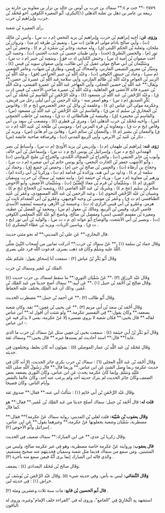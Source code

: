 ٢٥٧٩ -** خت م ٤:** سماك بن حرب بن أوس بن خالد بن نزار بن معاوية بن حارثة بن ربيعة بن عامر بن ذهل بن ثعلبة الذهلي (١)البكري، أَبُو المغيرة الكوفي. أخو مُحَمَّد بْن حرب، وإبراهيم بْن حرب.

رأى المغيرة بْن شعبة.

**ورَوَى عَن:** أخيه إبراهيم بْن حرب، وإبراهيم بْن يزيد النخعي (م د ت س) ، وأنس بْن مَالِك (ت) ، وأَبِي صالح باذام مولى أم هانئ (ت س) ، وتميم بْن طرفة (م مد) ، وثروان بْن ملحان، وثعلبة بْن الحكم الليثي (ق) ، وله صحبة، وجابر بْن سَمُرَة (ر م ٤) ، وجعفر بْن أَبي ثور (م) ، والحسن البَصْرِيّ (خت) ، وأَبِي ظبيان حصين بْن جندب الجنبي (ت) ، وحميد ابْن أخت صفوان بْن أمية (د س) ، وحنش الكناني (د ت فق) ، وسَعِيد بْن جبير (م د ت س) ، وسُلَيْمان بْن أَبي صالح مولى عقيل بْن أَبي طالب، وأَبِي صفوان سويد بْن قيس (٤) ، وسَيَّار بْن معرور التميمي المازني، والضحاك بْن قيس، وطارق بْن شهاب، وعامر الشعبي (م سي) ، وعباد بْن حبيش الكوفي (ت) ، وعَبْد اللَّهِ بْن جبير الخزاعي (فق) ، وعَبْد اللَّهِ بْن الزبير بْن العوام، وعَبْد اللَّهِ بْن ظالم المازني، وأَبِي سلامة عَبد اللَّهِ بْن عميرة بْن حصن،** ويُقال:** عَبد اللَّهِ بْن حصين العجلي، وأَبِي المهاجر عَبد اللَّهِ بْن عميرة القيسي، وعَبْد اللَّهِ بْن عميرة قائد الأعشى فِي الجاهلية، وعَبْد اللَّهِ بْن عميرة صاحب الأَحنف بْن قيس (د ت ق) ، وعَبْد الرَّحْمَنِ بْن عَبد اللَّهِ بْن مسعود (٤) ، وعَبْد الرَّحْمَنِ بْن الْقَاسِم بْن مُحَمَّد بْن أَبي بَكْرٍ الصديق (م د س) - وهو أصغر منه - وعَبْد الرحمن بْن أَبي ليلى رجل من قريش، وعكرمة مولى ابْن عباس (ي ٤) ، وعلقمة بْن وائل بْن حجر الحضرمي (بخ م ٤) ، وقابوس بْن المخارق بْن سليم (د س ق) ، والقاسم بْن عَبْد الرَّحْمَنِ بْن عَبد اللَّهِ بْن مسعود (س) ، والقاسم بْن مخيمرة (ق) ، وقبيصة بْن هلبالطائي (د ت ق) ، ومحمد بْن حاطب الجمحي (س) ، وأخيه مُحَمَّد بْن حرب الذهلي (م) ، ومري بْن قطري (٤) ، ومصعب بْن سعد بن أَبي وقاص (بخ م ت ق) ، ومعاوية بْن قرة المزني (م) ، وموسى بْن طلحة بْن عُبَيد اللَّه (م د ت ق) والنعمان بْن بشير (م ٤) ، والنعمان بْن سالم (س) ، وهانئ بن أم هانئ (س) ، ويزيد بْن دثار بْن عُبَيد بْن الابرص، وأَبِي الربيع المدني (ت) ، وقرصافة صاحبة عائشة (س) .

**رَوَى عَنه:** إبراهيم بْن طهمان (م د) ، وإدريس بْن يزيد الأَودِيّ (م ت س) ، وأسباط بْن نصر الهمداني (بخ م د س) ، وإسرائيل بْن يونس (بخ م د ت س) ، وإسماعيل بْن أَبي خالد، وأيوب بْن جابر الحنفي (ت) ، والجراح بْن الضحاك الكندي، والجراح بْن مليح الرؤاسي (ت) ، وأَبُو الأشهب جعفر بْن الحارث النخعي، وأَبُو يونس حاتم بْن أَبي صغيرة (م د ت س) ، وحجاج بن أرطاة (ت) ، والحسن بْن صالح بْن حي (م) ، وحفص بْن جميع (ق) ، وحماد بْن سلمة (ر م ٤) ، وداود بن أَبي هند، وزائدة بْن قدامة (م ت) ، وزكريا بْن أَبي زائدة (م) ، وزهير بْن معاوية (م د س) ، وزياد بْن خيثمة (م) ، وابنه سَعِيد بْن سماك بْن حرب، وسفيان الثوري (م ٤) ، وسُلَيْمان بْن قرم بْن معاذ الضِّبِّيّ (ت) ، وسُلَيْمان الأعمش، وأبو الأَحوص سلام بْن سليم (عخ م ٤) ، وشَرِيك بْن عَبد اللَّهِ القاضي (٤) ، وشعبة بْن الحجاج (بخ م ٤) ، وشيبان بْن عَبْد الرَّحْمَنِ النحوي (د) ، وعبد الرحمن بْن عَبد اللَّهِ المسعودي، وعُمَر بْن عُبَيد الطنافسي (م ت ق) ، وعُمَر بْن موسى بْن وجيه الوجيهي، وعَمْرو بْن أَبي المقدام ثَابِت بْن هرمز، وعَمْرو بْن أَبي قيس الرازي (د ت) ، وعنبسة بْن الأزهر، وعنبسة بْنسَعِيد الأسدي قاضي الري، وقيس بْن الربيع، ومالك بْن مغول (م س) ، ومحمد بْن الفضل بْن عطية، ومغيرة بْن مقسم الضبي (سي) ومفضل بْن صالح، وناصح أَبُو عَبْد اللَّهِ المحلمي الكوفي (ت) ، ونصير بْن أَبي الأشعث، والوضاح أَبُو عوانة (ي م د ت س) ، والوليد بْن أَبي ثور (بخ د ت ق) ، وياسين الزيات، ويزيد بْن عطاء اليشكري (د) .

قال البخاري،** عَن علي بْن المديني:** له نحو مئتي حديث.

وَقَال حماد بْن سلمة (١) ،** عَنْ سماك بْن حرب:** أدركت ثمانين من أصحاب النَّبِيّ صَلَّى اللَّهُ عليه وسَلَّمَ وكَانَ قد ذهب بصري، فدعوت اللَّه فرد علي بصري.

وَقَال أَبُو بَكْرِ بْنُ عياش (٢) : سمعت أبا إسحاق يقول: عليكم بعَبْد

الملك بْن عُمَير وسماك بْن حرب.

وَقَال عَبْد الرزاق (٣) ،** عَنْ سُفْيَان الثوري:** ما سقط لسماك بن حرب حديث (٤) .وَقَال صَالِح بْن أَحْمَد بْن حنبل (١) ،** عَن أَبِيهِ:** سماك أصح حديثا من عَبد المَلِك بْن عُمَير، وذلك أن عَبد المَلِك يختلف عليه الحفاظ.

وَقَال أَبُو طالب (٢) ،** عَن أحمد بْن حنبل:** مضطرب الحديث.

وَقَال أَحْمَد بْن سعد بْن أَبي مريم (٣) ،** عَن يحيى بْن مَعِين:** ثقة. وكان شعبة يضعفه،** وكَانَ يقول:** فِي التفسير عكرمة،** ولو شئت أن أقول له:** ابن عباس لقاله.** قال يحيى:** فكان شعبة لا يروي تفسيره إلا عَنْ عكرمة، يعني لا يذكر فيه عَنِ ابن عباس -.

وَقَال أبو بَكْرِ بْنُ أَبي خيثمة (٤) : سمعت يحيى بْن مَعِين سئل عَنْ سماك بْن حرب ما الذي عابه؟** قال:** اسند أحاديث لم يسندها غيره.** قال يحيى:** وسماك ثقة.

وَقَال مُحَمَّد بْن عَبد اللَّهِ بْن عمار الموصلي (٥) : يقولون أنه كَانَ يغلط، ويختلفون فِي حديثه.

وَقَال أَحْمَد بْن عَبد اللَّهِ العجلي (٦) : سماك بْن حرب بكري جائز الحديث، إلا أنه كَانَ فِي حديث عكرمة ربما وصل الشئ عَنِ ابن عباس،** وربما قال:** قال رَسُولُ اللَّهِ صلى الله عَلَيْهِ وسَلَّمَ. وإنما كَانَ عكرمة يحدث عَنِ ابن عباس، وكَانَ الثوري يضعفه بعض الضعف،وكَانَ جائز الحديث لم يترك حديثه أحد ولم يرغب عنه أحد، وكَانَ عالما بالشعر وأيام الناس، وكَانَ فصيحا.

وَقَال عَبْد الرَّحْمَنِ بْن أَبي حَاتِم (١) : سَأَلتُ أبي عنه،** فقال:** صدوق ثقة.

**قلت له:** قال أَحْمَد بْن حنبل: سماك أصلح حديثا من عَبد المَلِك بْن عُمَير،** فقال:** هو كما قال.

**وَقَال يعقوب بْن شَيْبَة:** قلت لعلي بْن المديني: رواية سماك عَنْ عكرمة؟** فقال:** مضطربة، سُفْيَان وشعبة يجعلونها عَنْ عكرمة،** وغيرهما يقول:** عَنِ ابن عباس، إسرائيل وأَبُو الأَحوص (٢) .

وَقَال زكريا بْن عدي،** عن ابن المبارك:** سماك ضعيف فِي الحديث.

**قال يعقوب:** وروايته عَنْ عكرمة خاصة مضطربة، وهو فِي غير عكرمة صالح، وليس من المتثبتين. ومن سمع من سماك قديما مثل شعبة وسفيان فحديثهم عنه صحيح مستقيم، والذي قاله ابن المبارك إنما يرى أَنَّهُ فيمن سمع منه بأخرة (٣) .

وَقَال صالح بْن مُحَمَّد البغداذي (٤) : يضعف.

**وَقَال النَّسَائي:** ليس به بأس، وفي حديثه شيء (٥) .وَقَال عَبْد الرَّحْمَنِ بْن يُوسُف بْن خراش (١) : فِي حديثه لين.

**قال أبو الحسين بْن قانع:** مات سنة ثلاث وعشرين ومئة (٢) .

استشهد بِهِ الْبُخَارِيّ فِي "الجامع"، وروى له في "القراءة خلف الإمام"وغيره، وروى له الباقون.